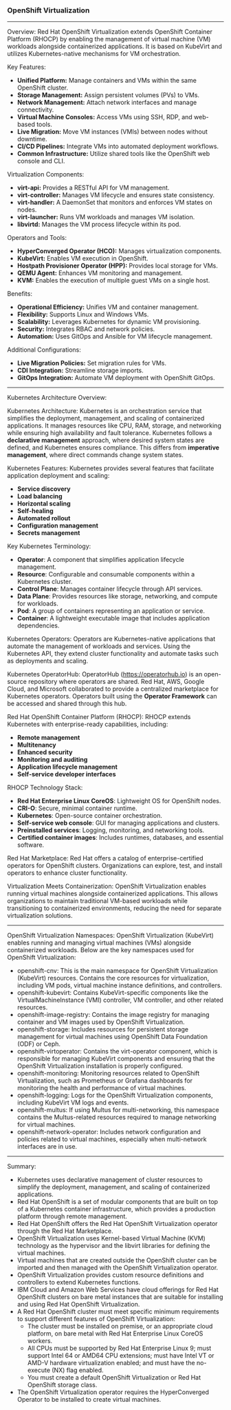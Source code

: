 ### OpenShift Virtualization

---
Overview: Red Hat OpenShift Virtualization extends OpenShift Container Platform (RHOCP) by enabling the management of virtual machine (VM) workloads alongside containerized applications. It is based on KubeVirt and utilizes Kubernetes-native mechanisms for VM orchestration.

Key Features:
- **Unified Platform:** Manage containers and VMs within the same OpenShift cluster.
- **Storage Management:** Assign persistent volumes (PVs) to VMs.
- **Network Management:** Attach network interfaces and manage connectivity.
- **Virtual Machine Consoles:** Access VMs using SSH, RDP, and web-based tools.
- **Live Migration:** Move VM instances (VMIs) between nodes without downtime.
- **CI/CD Pipelines:** Integrate VMs into automated deployment workflows.
- **Common Infrastructure:** Utilize shared tools like the OpenShift web console and CLI.

Virtualization Components:
- **virt-api:** Provides a RESTful API for VM management.
- **virt-controller:** Manages VM lifecycle and ensures state consistency.
- **virt-handler:** A DaemonSet that monitors and enforces VM states on nodes.
- **virt-launcher:** Runs VM workloads and manages VM isolation.
- **libvirtd:** Manages the VM process lifecycle within its pod.

Operators and Tools:
- **HyperConverged Operator (HCO):** Manages virtualization components.
- **KubeVirt:** Enables VM execution in OpenShift.
- **Hostpath Provisioner Operator (HPP):** Provides local storage for VMs.
- **QEMU Agent:** Enhances VM monitoring and management.
- **KVM:** Enables the execution of multiple guest VMs on a single host.

Benefits:
- **Operational Efficiency:** Unifies VM and container management.
- **Flexibility:** Supports Linux and Windows VMs.
- **Scalability:** Leverages Kubernetes for dynamic VM provisioning.
- **Security:** Integrates RBAC and network policies.
- **Automation:** Uses GitOps and Ansible for VM lifecycle management.

Additional Configurations:
- **Live Migration Policies:** Set migration rules for VMs.
- **CDI Integration:** Streamline storage imports.
- **GitOps Integration:** Automate VM deployment with OpenShift GitOps.
---
Kubernetes Architecture Overview:

Kubernetes Architecture: Kubernetes is an orchestration service that simplifies the deployment, management, and scaling of containerized applications. It manages resources like CPU, RAM, storage, and networking while ensuring high availability and fault tolerance. Kubernetes follows a **declarative management** approach, where desired system states are defined, and Kubernetes ensures compliance. This differs from **imperative management**, where direct commands change system states.

Kubernetes Features: Kubernetes provides several features that facilitate application deployment and scaling:
- **Service discovery**
- **Load balancing**
- **Horizontal scaling**
- **Self-healing**
- **Automated rollout**
- **Configuration management**
- **Secrets management**

Key Kubernetes Terminology:
- **Operator**: A component that simplifies application lifecycle management.
- **Resource**: Configurable and consumable components within a Kubernetes cluster.
- **Control Plane**: Manages container lifecycle through API services.
- **Data Plane**: Provides resources like storage, networking, and compute for workloads.
- **Pod**: A group of containers representing an application or service.
- **Container**: A lightweight executable image that includes application dependencies.

Kubernetes Operators: Operators are Kubernetes-native applications that automate the management of workloads and services. Using the Kubernetes API, they extend cluster functionality and automate tasks such as deployments and scaling.

Kubernetes OperatorHub: OperatorHub (https://operatorhub.io) is an open-source repository where operators are shared. Red Hat, AWS, Google Cloud, and Microsoft collaborated to provide a centralized marketplace for Kubernetes operators. Operators built using the **Operator Framework** can be accessed and shared through this hub.

Red Hat OpenShift Container Platform (RHOCP): RHOCP extends Kubernetes with enterprise-ready capabilities, including:
- **Remote management**
- **Multitenancy**
- **Enhanced security**
- **Monitoring and auditing**
- **Application lifecycle management**
- **Self-service developer interfaces**

RHOCP Technology Stack:
- **Red Hat Enterprise Linux CoreOS**: Lightweight OS for OpenShift nodes.
- **CRI-O**: Secure, minimal container runtime.
- **Kubernetes**: Open-source container orchestration.
- **Self-service web console**: GUI for managing applications and clusters.
- **Preinstalled services**: Logging, monitoring, and networking tools.
- **Certified container images**: Includes runtimes, databases, and essential software.

Red Hat Marketplace: Red Hat offers a catalog of enterprise-certified operators for OpenShift clusters. Organizations can explore, test, and install operators to enhance cluster functionality.

Virtualization Meets Containerization: OpenShift Virtualization enables running virtual machines alongside containerized applications. This allows organizations to maintain traditional VM-based workloads while transitioning to containerized environments, reducing the need for separate virtualization solutions.

---
OpenShift Virtualization Namespaces: OpenShift Virtualization (KubeVirt) enables running and managing virtual machines (VMs) alongside containerized workloads. Below are the key namespaces used for OpenShift Virtualization:
- openshift-cnv: This is the main namespace for OpenShift Virtualization (KubeVirt) resources. Contains the core resources for virtualization, including VM pods, virtual machine instance definitions, and controllers.
- openshift-kubevirt: Contains KubeVirt-specific components like the VirtualMachineInstance (VMI) controller, VM controller, and other related resources.
- openshift-image-registry: Contains the image registry for managing container and VM images used by OpenShift Virtualization.
- openshift-storage: Includes resources for persistent storage management for virtual machines using OpenShift Data Foundation (ODF) or Ceph.
- openshift-virtoperator: Contains the virt-operator component, which is responsible for managing KubeVirt components and ensuring that the OpenShift Virtualization installation is properly configured.
- openshift-monitoring: Monitoring resources related to OpenShift Virtualization, such as Prometheus or Grafana dashboards for monitoring the health and performance of virtual machines.
- openshift-logging: Logs for the OpenShift Virtualization components, including KubeVirt VM logs and events.
- openshift-multus: If using Multus for multi-networking, this namespace contains the Multus-related resources required to manage networking for virtual machines.
- openshift-network-operator: Includes network configuration and policies related to virtual machines, especially when multi-network interfaces are in use.

---

Summary:
- Kubernetes uses declarative management of cluster resources to simplify the deployment, management, and scaling of containerized applications.
- Red Hat OpenShift is a set of modular components that are built on top of a Kubernetes container infrastructure, which provides a production platform through remote management.
- Red Hat OpenShift offers the Red Hat OpenShift Virtualization operator through the Red Hat Marketplace.
- OpenShift Virtualization uses Kernel-based Virtual Machine (KVM) technology as the hypervisor and the libvirt libraries for defining the virtual machines.
- Virtual machines that are created outside the OpenShift cluster can be imported and then managed with the OpenShift Virtualization operator.
- OpenShift Virtualization provides custom resource definitions and controllers to extend Kubernetes functions.
- IBM Cloud and Amazon Web Services have cloud offerings for Red Hat OpenShift clusters on bare metal instances that are suitable for installing and using Red Hat OpenShift Virtualization.
- A Red Hat OpenShift cluster must meet specific minimum requirements to support different features of OpenShift Virtualization:
  - The cluster must be installed on premise, or an appropriate cloud platform, on bare metal with Red Hat Enterprise Linux CoreOS workers.
  - All CPUs must be supported by Red Hat Enterprise Linux 9; must support Intel 64 or AMD64 CPU extensions; must have Intel VT or AMD-V hardware virtualization enabled; and must have the no-execute (NX) flag enabled.
  - You must create a default OpenShift Virtualization or Red Hat OpenShift storage class.
- The OpenShift Virtualization operator requires the HyperConverged Operator to be installed to create virtual machines.

